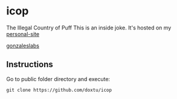 # icop
The Illegal Country of Puff
This is an inside joke. It's hosted on my [personal-site](https://github.com/doxtu/personal-site)

[gonzaleslabs](https://gonzaleslabs.com)

Instructions
----------------

Go to public folder directory and execute:
```
git clone https://github.com/doxtu/icop
```
